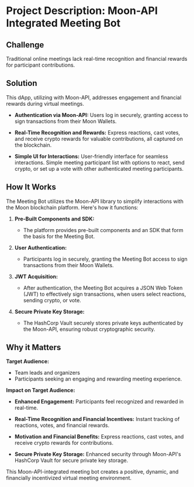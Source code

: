 
# Project Description: Moon-API Integrated Meeting Bot

## Challenge
Traditional online meetings lack real-time recognition and financial rewards for participant contributions.


## Solution

This dApp, utilizing with Moon-API, addresses engagement and financial rewards during virtual meetings.

- **Authentication via Moon-API:**
  Users log in securely, granting access to sign transactions from their Moon Wallets.

- **Real-Time Recognition and Rewards:**
  Express reactions, cast votes, and receive crypto rewards for valuable contributions, all captured on the blockchain.

- **Simple UI for Interactions:**
  User-friendly interface for seamless interactions. Simple meeting participant list with options to react, send crypto, or set up a vote with other authenticated meeting participants.


## How It Works
The Meeting Bot utilizes the Moon-API library to simplify interactions with the Moon blockchain platform. Here's how it functions:

1. **Pre-Built Components and SDK:**
   - The platform provides pre-built components and an SDK that form the basis for the Meeting Bot.

2. **User Authentication:**
   - Participants log in securely, granting the Meeting Bot access to sign transactions from their Moon Wallets.

3. **JWT Acquisition:**
   - After authentication, the Meeting Bot acquires a JSON Web Token (JWT) to effectively sign transactions, when users select reactions, sending crypto, or vote.

4. **Secure Private Key Storage:**
   - The HashCorp Vault securely stores private keys authenticated by the Moon-API, ensuring robust cryptographic security.

## Why it Matters

**Target Audience:**
- Team leads and organizers
- Participants seeking an engaging and rewarding meeting experience.


**Impact on Target Audience:**
- **Enhanced Engagement:**
  Participants feel recognized and rewarded in real-time.

- **Real-Time Recognition and Financial Incentives:**
  Instant tracking of reactions, votes, and financial rewards.

- **Motivation and Financial Benefits:**
  Express reactions, cast votes, and receive crypto rewards for contributions.

- **Secure Private Key Storage:**
  Enhanced security through Moon-API's HashCorp Vault for secure private key storage.

This Moon-API-integrated meeting bot creates a positive, dynamic, and financially incentivized virtual meeting environment.
